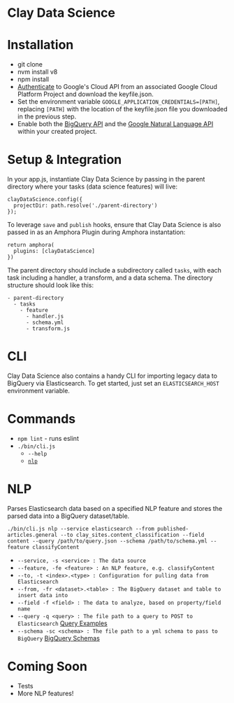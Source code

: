 Clay Data Science
========================

Installation
============

- git clone
- nvm install v8
- npm install
- [Authenticate](https://cloud.google.com/docs/authentication/getting-started) to Google's Cloud API from an associated Google Cloud Platform Project and download the keyfile.json.
- Set the environment variable `GOOGLE_APPLICATION_CREDENTIALS=[PATH]`, replacing `[PATH]` with the location of the keyfile.json file you downloaded in the previous step.
- Enable both the [BigQuery API](https://cloud.google.com/bigquery/) and the [Google Natural Language API](https://cloud.google.com/natural-language)  within your created project.

Setup & Integration
===================

In your app.js, instantiate Clay Data Science by passing in the parent directory where your tasks (data science features) will live:

```
clayDataScience.config({
  projectDir: path.resolve('./parent-directory')
});
```

To leverage `save` and `publish` hooks, ensure that Clay Data Science is also passed in as an Amphora Plugin during Amphora instantation:

```
return amphora(
  plugins: [clayDataScience]
})
```

The parent directory should include a subdirectory called `tasks`, with each task including a handler, a transform, and a data schema. The directory structure should look like this:

```
- parent-directory
  - tasks
    - feature
      - handler.js
      - schema.yml
      - transform.js
```
        
CLI
====

Clay Data Science also contains a handy CLI for importing legacy data to BigQuery via Elasticsearch. To get started, just set an `ELASTICSEARCH_HOST` environment variable.   

Commands
========

- `npm lint` - runs eslint
- `./bin/cli.js`
    - `--help`
    - [`nlp`](https://github.com/nymag/clay-data-science#nlp)

NLP
========

Parses Elasticsearch data based on a specified NLP feature and stores the parsed data into a BigQuery dataset/table.

`./bin/cli.js nlp --service elasticsearch --from published-articles.general --to clay_sites.content_classification --field content --query /path/to/query.json --schema /path/to/schema.yml --feature classifyContent`

* `--service, -s <service> : The data source`
* `--feature, -fe <feature> : An NLP feature, e.g. classifyContent`
* `--to, -t <index>.<type> : Configuration for pulling data from Elasticsearch`
* `--from, -fr <dataset>.<table> : The BigQuery dataset and table to insert data into`
* `--field -f <field> : The data to analyze, based on property/field name`
* `--query -q <query> : The file path to a query to POST to Elasticsearch` [Query Examples](https://www.elastic.co/guide/en/elasticsearch/reference/current/query-dsl-bool-query.html)
* `--schema -sc <schema> : The file path to a yml schema to pass to BigQuery` [BigQuery Schemas](https://cloud.google.com/bigquery/docs/schemas)

Coming Soon
===========

- Tests
- More NLP features!
